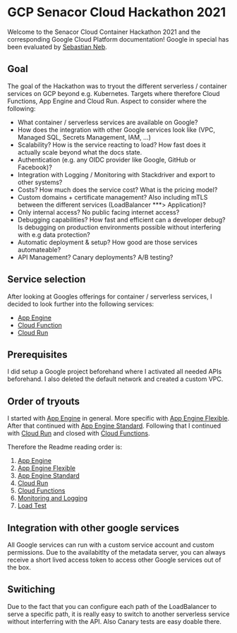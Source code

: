 # GCP Senacor Cloud Hackathon 2021

Welcome to the Senacor Cloud Container Hackathon 2021 and the corresponding Google Cloud Platform documentation!
Google in special has been evaluated by [Sebastian Neb](https://github.com/schostin).

## Goal

The goal of the Hackathon was to tryout the different serverless / container services on GCP beyond e.g. Kubernetes.
Targets where therefore Cloud Functions, App Engine and Cloud Run. Aspect to consider where the following:

- What container / serverless services are available on Google?
- How does the integration with other Google services look like (VPC, Managed SQL, Secrets Management, IAM, ...)
- Scalability? How is the service reacting to load? How fast does it actually scale beyond what the docs state.
- Authentication (e.g. any OIDC provider like Google, GitHub or Facebook)?
- Integration with Logging / Monitoring with Stackdriver and export to other systems?
- Costs? How much does the service cost? What is the pricing model?
- Custom domains + certificate management? Also including mTLS between the different services (LoadBalancer \*\*\*> Application)?
- Only internal access? No public facing internet access?
- Debugging capabilities? How fast and efficient can a developer debug? Is debugging on production environments possible
  without interfering with e.g data protection?
- Automatic deployment & setup? How good are those services automateable?
- API Management? Canary deployments? A/B testing?

## Service selection

After looking at Googles offerings for container / serverless services, I decided to look further into the following services:

- [App Engine](./appEngine)
- [Cloud Function](./cloudFunction)
- [Cloud Run](./cloudRun)

## Prerequisites

I did setup a Google project beforehand where I activated all needed APIs beforehand. I also deleted the default network
and created a custom VPC.

## Order of tryouts

I started with [App Engine](./appEngine) in general. More specific with [App Engine Flexible](./appEngine/flexible).
After that continued with [App Engine Standard](./appEngine/standard).
Following that I continued with [Cloud Run](./cloudRun) and closed with [Cloud Functions](./cloudFunctions).

Therefore the Readme reading order is:

1. [App Engine](./appEngine)
2. [App Engine Flexible](./appEngine/flexible)
3. [App Engine Standard](./appEngine/standard)
4. [Cloud Run](./cloudRun)
5. [Cloud Functions](./cloudFunctions)
6. [Monitoring and Logging](./monitoring-logging)
7. [Load Test](./loadTest)

## Integration with other google services

All Google services can run with a custom service account and custom permissions. Due to the availabitlty of the metadata
server, you can always receive a short lived access token to access other Google services out of the box.

## Switiching

Due to the fact that you can configure each path of the LoadBalancer to serve a specific path, it is really easy to switch
to another serverless service without interferring with the API. Also Canary tests are easy doable there.
